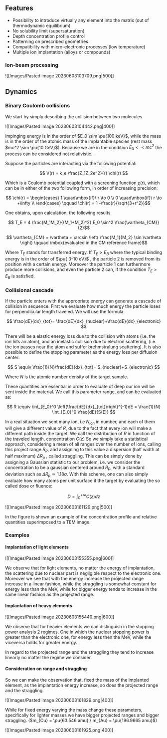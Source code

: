## Features

- Possibility to introduce virtually any element into the matrix (out of thermodynamic equilibrium)
- No solubility limit (supersaturation) 
- Depth concentration profile control 
- Patterning on prescribed geometries 
- Compatibility with micro-electronic processes (low temperature) 
- Multiple ion implantation (alloys or compounds) 

### Ion-beam processing

![[Images/Pasted image 20230603103709.png|500]]

## Dynamics

### Binary Coulomb collisions

We start by simply describing the collision between two molecules.

![[Images/Pasted image 20230603104442.png|400]]

Impinging energy is in the order of $E_0 \sim \pu{100 keV}$, while the mass is in the order of the atomic mass of the implantable species (rest mass $mc^2 \sim \pu{10 GeV}$).  Because we are in the condition $E_0<<mc^2$ the process can be considered not relativistic.

Suppose the particles are interacting via the following potential:

$$ V(r) = k_e \frac{Z_1Z_2e^2}{r} \chi(r) $$

Which is a Coulomb potential coupled with a screening function $\chi(r)$, which can be in either of the two following form, in order of increasing precision:

$$ \chi(r) = 
\begin{cases}
1 \quad\mbox{if}\ r \to 0 \\
0 \quad\mbox{if}\ r \to +\infty \\
\end{cases} \qquad \chi(r) = 1 -\frac{r}{\sqrt{3+r^2}}$$

One obtains, upon calculation, the following results

$$ T_E = 4 \frac{M_1M_2}{(M_1+M_2)^2} E_0 \sin^2 \frac{\vartheta_{CM}}{2}$$

$$ \vartheta_{CM} = \vartheta + \arcsin \left( \frac{M_1}{M_2} \sin \vartheta \right) \qquad \mbox{evaluated in the CM reference frame}$$

Where $T_E$ stands for transferred energy. If $T_E > E_B$ where the typical binding energy is in the order of $\pu{ 3-10 eV}$ , the particle 2 is removed from its position with a certain energy.
Moreover the particle 1 can furthermore produce more collisions, and even the particle 2 can, if the condition $T_E > E_B$ is satisfied.

### Collisional cascade

If the particle enters with the appropriate energy can generate a cascade of collision in sequence.
First we evaluate how much energy the particle loses for perpendicular length traveled.
We will use the formula:

$$ \frac{dE}{dx}_{tot}= \frac{dE}{dx}_{nuclear}+\frac{dE}{dx}_{electronic} $$

There will be a elastic energy loss due to the collision with atoms (i.e. the ion hits an atom), and an inelastic collision due to electron scattering, (i.e. the ion passes near the atom and suffer brehmstralung scattering).
It is also possible to define the stopping parameter as the energy loss per diffusion center:

$$ S \equiv \frac{1}{N}\frac{dE}{dx}_{tot}= S_{nuclear}+S_{electronic}  $$

Where $N$ is the atomic number density of the target sample.

These quantities are essential in order to evaluate of deep our ion will be sent inside the material.
We call this parameter range, and can be evaluated as:

$$ R \equiv \int_{E_0}^0 \left(\frac{dE}{dx}_{tot}\right)^{-1}dE  = \frac{1}{N} \int_{E_0}^0 \frac{dE}{S(E)}   $$

In a real situation we sent many ion, i.e $N_{ion}$ in number, and each of them will give a different value of $R$, due to the fact that every ion will make a different path inside the target.
We call the distribution of $R$ in function of the traveled length, concentration $C(z)$
So we simply take a statistical approach, considering a mean of all ranges over the number of ions, calling this project range $R_P$, and assigning to this value a dispersion (half width at half maximum) $\Delta R_p$ , called straggling.
This can be simply done by assigning a Gaussian statistic to our problem, i.e. we consider the concentration to be a gaussian centered around $R_P$, with a standard deviation such as $\Delta R_p \simeq 1.18 \sigma$.
With this scheme, one can also simply evaluate how many atoms per unit surface it the target by evaluating the so called dose or fluence:

$$ D = \int_0^{+\infty}C(z)dz $$

![[Images/Pasted image 20230603161129.png|500]]

In the figure is shown an example of the concentration profile and relative quantities superimposed to a TEM image.

### Examples

#### Implantation of light elements

![[Images/Pasted image 20230603155355.png|600]]

We observe that for light elements, no matter the energy of implantation, the scattering due to nuclear part is negligible respect to the electronic one. 
Moreover we see that with the energy increase the projected range increase in a linear fashion, while the straggling is somewhat constant for energy less than the MeV, while for bigger energy tends to increase in the same linear fashion as the projected range.

#### Implantation of heavy elements

![[Images/Pasted image 20230603155440.png|600]]

We observe that for heavier elements we can distinguish in the stopping power analysis 2 regimes.
One in which the nuclear stopping power is greater than the electronic one, for energy less then the MeV, while the viceversa holds for greater energy.

In regard to the projected range and the straggling they tend to increase linearly no matter the regime we consider.

#### Consideration on range and straggling

So we can make the observation that, fixed the mass of the implanted element, as the implantation energy increase, so does the projected range and the straggling.

![[Images/Pasted image 20230603161829.png|400]]

While for fixed energy varying the mass change these parameters, specifically for lighter masses we have bigger projected ranges and bigger straggling. 
($m_{Cu} = \pu{63.546 amu},\ m_{Au} = \pu{196.9665 amu}$)

![[Images/Pasted image 20230603161925.png|400]]
